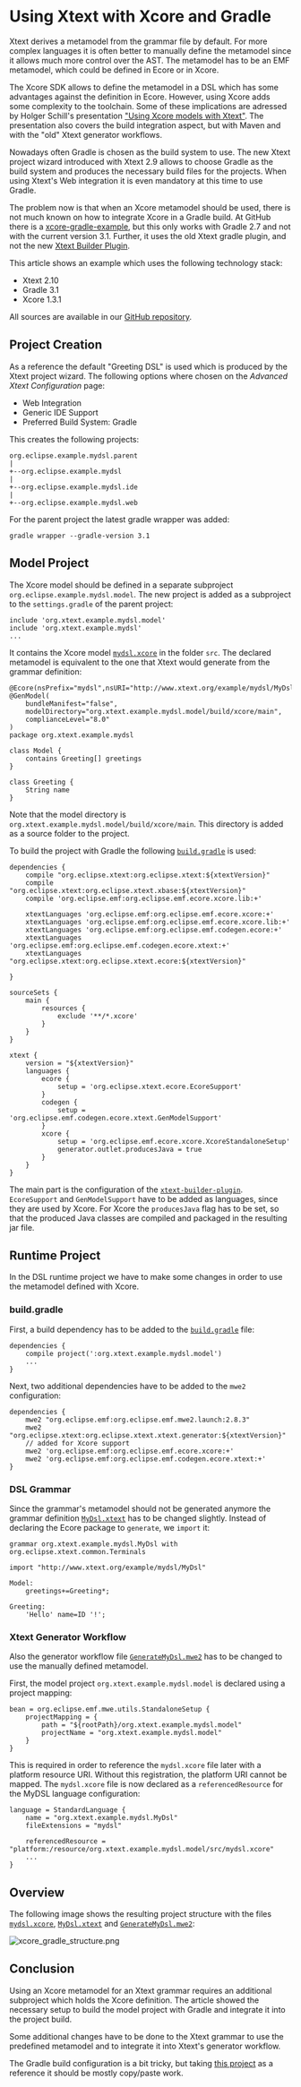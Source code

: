 # Using Xtext with Xcore and Gradle

Xtext derives a metamodel from the grammar file by default. For more complex languages it is often better to manually define the metamodel since it allows much more control over the AST. The metamodel has to be an EMF metamodel, which could be defined in Ecore or in Xcore. 

The Xcore SDK allows to define the metamodel in a DSL which has some advantages against the definition in Ecore. However, using Xcore adds some complexity to the toolchain. Some of these implications are adressed by Holger Schill's presentation ["Using Xcore models with Xtext"](http://de.slideshare.net/holgerschill/using-xcore-with-xtext). The presentation also covers the build integration aspect, but with Maven and with the "old" Xtext generator workflows.

Nowadays often Gradle is chosen as the build system to use. The new Xtext project wizard introduced with Xtext 2.9 allows to choose Gradle as the build system and produces the necessary build files for the projects. When using Xtext's Web integration it is even mandatory at this time to use Gradle.

The problem now is that when an Xcore metamodel should be used, there is not much known on how to integrate Xcore in a Gradle build. At GitHub there is a [xcore-gradle-example](https://github.com/ghillairet/xcore-gradle-example), but this only works with Gradle 2.7 and not with the current version 3.1. Further, it uses the old Xtext gradle plugin, and not the new [Xtext Builder Plugin](http://xtext.github.io/xtext-gradle-plugin/xtext-builder.html).

This article shows an example which uses the following technology stack:

* Xtext 2.10
* Gradle 3.1
* Xcore 1.3.1

All sources are available in our [GitHub repository](https://github.com/itemis/itemis-blog/tree/xcore_gradle).

## Project Creation

As a reference the default "Greeting DSL" is used which is produced by the Xtext project wizard. The following options where chosen on the *Advanced Xtext Configuration* page:

* Web Integration
* Generic IDE Support
* Preferred Build System: Gradle

This creates the following projects:

```
org.eclipse.example.mydsl.parent
|
+--org.eclipse.example.mydsl
|
+--org.eclipse.example.mydsl.ide
|
+--org.eclipse.example.mydsl.web
```


For the parent project the latest gradle wrapper was added:

```
gradle wrapper --gradle-version 3.1
```

## Model Project

The Xcore model should be defined in a separate subproject `org.eclipse.example.mydsl.model`. The new project is added as a subproject to the `settings.gradle` of the parent project:

```
include 'org.xtext.example.mydsl.model'
include 'org.xtext.example.mydsl'
...
```

It contains the Xcore model [`mydsl.xcore`](https://github.com/itemis/itemis-blog/blob/xcore_gradle/org.xtext.example.mydsl.parent/org.xtext.example.mydsl.model/src/mydsl.xcore) in the folder `src`. The declared metamodel is equivalent to the one that Xtext would generate from the grammar definition:

```
@Ecore(nsPrefix="mydsl",nsURI="http://www.xtext.org/example/mydsl/MyDsl")
@GenModel(
    bundleManifest="false",
    modelDirectory="org.xtext.example.mydsl.model/build/xcore/main", 
    complianceLevel="8.0"
)
package org.xtext.example.mydsl

class Model {
	contains Greeting[] greetings
}

class Greeting {
	String name
}
```

Note that the model directory is `org.xtext.example.mydsl.model/build/xcore/main`. This directory is added as a source folder to the project.

To build the project with Gradle the following [`build.gradle`](https://github.com/itemis/itemis-blog/blob/xcore_gradle/org.xtext.example.mydsl.parent/org.xtext.example.mydsl.model/build.gradle) is used:

```
dependencies {
	compile "org.eclipse.xtext:org.eclipse.xtext:${xtextVersion}"
	compile "org.eclipse.xtext:org.eclipse.xtext.xbase:${xtextVersion}"
	compile 'org.eclipse.emf:org.eclipse.emf.ecore.xcore.lib:+'
	
	xtextLanguages 'org.eclipse.emf:org.eclipse.emf.ecore.xcore:+'
	xtextLanguages 'org.eclipse.emf:org.eclipse.emf.ecore.xcore.lib:+'
	xtextLanguages 'org.eclipse.emf:org.eclipse.emf.codegen.ecore:+'
	xtextLanguages 'org.eclipse.emf:org.eclipse.emf.codegen.ecore.xtext:+'
	xtextLanguages "org.eclipse.xtext:org.eclipse.xtext.ecore:${xtextVersion}"

}

sourceSets {
	main {
		resources {
			exclude '**/*.xcore'
		}
	}
}

xtext {
	version = "${xtextVersion}"
	languages {
		ecore {
			setup = 'org.eclipse.xtext.ecore.EcoreSupport'
		}
		codegen {
			setup = 'org.eclipse.emf.codegen.ecore.xtext.GenModelSupport'
		}
		xcore {
			setup = 'org.eclipse.emf.ecore.xcore.XcoreStandaloneSetup'
			generator.outlet.producesJava = true
		}
	}
}
```

The main part is the configuration of the [`xtext-builder-plugin`](http://xtext.github.io/xtext-gradle-plugin/xtext-builder.html). `EcoreSupport` and `GenModelSupport` have to be added as languages, since they are used by Xcore. For Xcore the `producesJava` flag has to be set, so that the produced Java classes are compiled and packaged in the resulting jar file.

## Runtime Project

In the DSL runtime project we have to make some changes in order to use the metamodel defined with Xcore.

### build.gradle

First, a build dependency has to be added to the [`build.gradle`](https://github.com/itemis/itemis-blog/blob/xcore_gradle/org.xtext.example.mydsl.parent/org.xtext.example.mydsl/build.gradle) file:

```
dependencies {
	compile project(':org.xtext.example.mydsl.model')
	...
}
```

Next, two additional dependencies have to be added to the `mwe2` configuration:

```
dependencies {
	mwe2 "org.eclipse.emf:org.eclipse.emf.mwe2.launch:2.8.3"
	mwe2 "org.eclipse.xtext:org.eclipse.xtext.xtext.generator:${xtextVersion}"
	// added for Xcore support
	mwe2 'org.eclipse.emf:org.eclipse.emf.ecore.xcore:+'
	mwe2 'org.eclipse.emf:org.eclipse.emf.codegen.ecore.xtext:+'
}
```

### DSL Grammar

Since the grammar's metamodel should not be generated anymore the grammar definition [`MyDsl.xtext`](https://github.com/itemis/itemis-blog/blob/xcore_gradle/org.xtext.example.mydsl.parent/org.xtext.example.mydsl/src/org/xtext/example/mydsl/MyDsl.xtext) has to be changed slightly. Instead of declaring the Ecore package to `generate`, we `import` it:

```
grammar org.xtext.example.mydsl.MyDsl with org.eclipse.xtext.common.Terminals

import "http://www.xtext.org/example/mydsl/MyDsl"

Model:
	greetings+=Greeting*;
	
Greeting:
	'Hello' name=ID '!';
```

### Xtext Generator Workflow

Also the generator workflow file [`GenerateMyDsl.mwe2`](https://github.com/itemis/itemis-blog/blob/xcore_gradle/org.xtext.example.mydsl.parent/org.xtext.example.mydsl/src/org/xtext/example/mydsl/GenerateMyDsl.mwe2) has to be changed to use the manually defined metamodel.

First, the model project `org.xtext.example.mydsl.model` is declared using a project mapping: 

```
bean = org.eclipse.emf.mwe.utils.StandaloneSetup {
	projectMapping = {
		path = "${rootPath}/org.xtext.example.mydsl.model"
		projectName = "org.xtext.example.mydsl.model"
	}
}
```

This is required in order to reference the `mydsl.xcore` file later with a platform resource URI. Without this registration, the platform URI cannot be mapped. The `mydsl.xcore` file is now declared as a `referencedResource` for the MyDSL language configuration:

```
language = StandardLanguage {
	name = "org.xtext.example.mydsl.MyDsl"
	fileExtensions = "mydsl"
	
	referencedResource = "platform:/resource/org.xtext.example.mydsl.model/src/mydsl.xcore"
	...
}
```

## Overview

The following image shows the resulting project structure with the files [`mydsl.xcore`](https://github.com/itemis/itemis-blog/blob/xcore_gradle/org.xtext.example.mydsl.parent/org.xtext.example.mydsl.model/src/mydsl.xcore), [`MyDsl.xtext`](https://github.com/itemis/itemis-blog/blob/xcore_gradle/org.xtext.example.mydsl.parent/org.xtext.example.mydsl/src/org/xtext/example/mydsl/MyDsl.xtext) and [`GenerateMyDsl.mwe2`](https://github.com/itemis/itemis-blog/blob/xcore_gradle/org.xtext.example.mydsl.parent/org.xtext.example.mydsl/src/org/xtext/example/mydsl/GenerateMyDsl.mwe2):

![xcore_gradle_structure.png](images/xcore_gradle_structure.png)

## Conclusion

Using an Xcore metamodel for an Xtext grammar requires an additional subproject which holds the Xcore definition. The article showed the necessary setup to build the model project with Gradle and integrate it into the project build.

Some additional changes have to be done to the Xtext grammar to use the predefined metamodel and to integrate it into Xtext's generator workflow.

The Gradle build configuration is a bit tricky, but taking [this project](https://github.com/itemis/itemis-blog/tree/xcore_gradle) as a reference it should be mostly copy/paste work.
